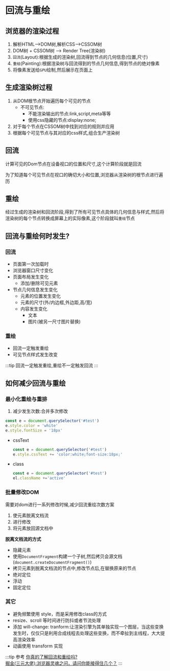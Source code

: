 # 回流与重绘

## 浏览器的渲染过程
1. 解析HTML-->DOM树,解析CSS-->CSSOM树
2. DOM树 + CSSOM树 --> Render Tree(渲染树)
3. ``回流``(Layout):根据生成的渲染树,回流得到节点的几何信息(位置,尺寸)
4. ``重绘``(Painting):根据渲染树与回流得到的节点几何信息,得到节点的绝对像素
5. 将像素发送给``GPU``绘制,然后展示在页面上

## 生成渲染树过程
1. 从DOM根节点开始遍历每个可见的节点
   * 不可见节点:
      * 不能渲染输出的节点:link,script,meta等等
      * 使用css隐藏的节点:display:none; 
2. 对于每个节点在CSSOM树中找到对应的规则并应用
3. 根据每个可见节点与其对应的css样式,组合生产渲染树

## 回流
计算可见的Dom节点在设备视口的位置和尺寸,这个计算阶段就是回流

为了知道每个可见节点在视口的确切大小和位置,浏览器从渲染树的根节点进行遍历

## 重绘
经过生成的渲染树和回流阶段,得到了所有可见节点具体的几何信息与样式,然后将渲染树的每个节点转换成屏幕上的实际像素,这个阶段就叫``重绘``节点

## 回流与重绘何时发生?
### 回流
* 页面第一次加载时
* 浏览器窗口尺寸变化
* 页面布局发生变化
  * 添加/删除可见元素
* 节点几何信息发生变化
  * 元素的位置发生变化
  * 元素的尺寸(外/内边框,外边距,高/宽)
  * 内容发生变化
    * 文本
    * 图片(被另一尺寸图片替换)
  
### 重绘
* 回流一定触发重绘
* 可见节点样式发生改变

:::tip
回流一定触发重绘,重绘不一定触发回流
:::

## 如何减少回流与重绘
### 最小化重绘与重排
1. 减少发生次数:合并多次修改
```js
const e = document.querySelector('#test')
e.style.color = 'white'
e.style.fontSize = '18px'
```
* cssText
    ```js
    const e = document.querySelector('#test')
    e.style.cssText += 'color:white;font-size:18px;'
    ```
* class
    ```js
    const e = document.querySelector('#test')
    el.className +='active'
    ```

### 批量修改DOM
需要对dom进行一系列修改时候,减少回流重绘次数方案
1. 使元素脱离文档流
2. 进行修改
3. 将元素放回源文档中

**脱离文档流的方式**
* 隐藏元素
* 使用``DocumentFragment``构建一个子树,然后拷贝会源文档(``document.createDocumentFragment()``)
* 拷贝元素到脱离文档流的节点中,修改节点后,在替换原来的节点
* 绝对定位
* 浮动
* 固定定位

### 其它
* 避免频繁使用 style，而是采用修改class的方式
* resize、scroll 等时间进行防抖或者节流处理
* 添加 will-change: tranform:让渲染引擎为其单独实现一个图层，当这些变换发生时，仅仅只是利用合成线程去处理这些变换，而不牵扯到主线程，大大提高渲染效率
* 动画使用 transform 实现

:::tip 参考
[你真的了解回流和重绘吗?](https://github.com/chenjigeng/blog/blob/master/%E4%BD%A0%E7%9C%9F%E7%9A%84%E4%BA%86%E8%A7%A3%E5%9B%9E%E6%B5%81%E5%92%8C%E9%87%8D%E7%BB%98%E5%90%97.md)<br>
[掘金(三元大佬):浏览器灵魂之问，请问你能接得住几个？](https://juejin.im/post/5df5bcea6fb9a016091def69#heading-63)
:::

<tongji/>